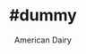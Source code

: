 ---
title: "#dummy"
description:
h1: In the case
date:
listing:
  img: /img/featured-shopify.png
  description: description
subtitle: American Dairy
infos:
  - tagline: American Dairy came to us with a need to create relatable content on TikTok to promote the #Gotmilk challenge.
    url : "#"
    client: American Dairy Association
    year: 2020
    deliverables: ['Influencer sourcing', 'Creative direction', 'Content distribution']
    goals: "Appeal to Generation-Z through young opinion leaders. Increase awareness of the #Gotmilk challenge across the North-East of the US."
videoPath: "/img/case-studies/gotmilk/CaseStudy_GotMilk.mp4"
videoThumbnails:
  - src: "/img/case-studies/gotmilk/GotMilk_1.mp4"
  - src: "/img/case-studies/gotmilk/GotMilk_2.mp4"
  - src: "/img/case-studies/gotmilk/GotMilk_3.mp4"
  - src: "/img/case-studies/gotmilk/GotMilk_4.mp4"
---